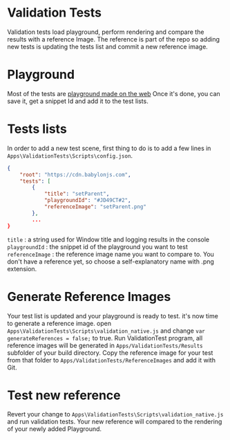 # Validation Tests
Validation tests load playground, perform rendering and compare the results with a reference Image.
The reference is part of the repo so adding new tests is updating the tests list and commit a new reference image.

# Playground

Most of the tests are [playground made on the web](https://playground.babylonjs.com/)
Once it's done, you can save it, get a snippet Id and add it to the test lists.

# Tests lists

In order to add a new test scene, first thing to do is to add a few lines in `Apps\ValidationTests\Scripts\config.json`. 

```json
{
    "root": "https://cdn.babylonjs.com",
    "tests": [
        {
            "title": "setParent",
            "playgroundId": "#JD49CT#2",
            "referenceImage": "setParent.png"
        },
        ...
}
```

`title` : a string used for Window title and logging results in the console
`playgroundId` : the snippet id of the playground you want to test
`referenceImage` : the reference image name you want to compare to. You don't have a reference yet, so choose a self-explanatory name with .png extension.

# Generate Reference Images

Your test list is updated and your playground is ready to test. it's now time to generate a reference image.
open `Apps\ValidationTests\Scripts\validation_native.js` and change `var generateReferences = false;` to true.
Run ValidationTest program, all reference images will be generated in `Apps/ValidationTests/Results` subfolder of your build directory.
Copy the reference image for your test from that folder to `Apps/ValidationTests/ReferenceImages` and add it with Git.

# Test new reference

Revert your change to `Apps\ValidationTests\Scripts\validation_native.js` and run validation tests.
Your new reference will compared to the rendering of your newly added Playground.